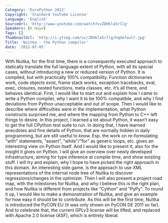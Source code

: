 ```yaml
---
Category: 'EuroPython 2012'
Copyright: 'Standard YouTube License'
Language: 'English'
SourceUrl: 'http://www.youtube.com/watch?v=ZDHkla5rllg'
Speakers: [K Haye]
Tags: []
ThumbnailUrl: 'http://i.ytimg.com/vi/ZDHkla5rllg/hqdefault.jpg'
Title: 'Nuitka - the Python compiler'
date: '2012-07-05'
---
```

With Nuitka, for the first time, there is a consequently executed approach to
statically translate the full language extent of Python, with all its special
cases, without introducing a new or reduced version of Python. It is compiled,
but with practically 100% compatibility. Function dictionaries work, code
objects exist, frame stack works, exception tracebacks, eval, exec, closures,
nested functions, meta classes, etc. it’s all there, and behaves identical.
First, I would like to start out and explain how I came to write a Python
compiler, why I want it to be 100% compatible, and why I find deviations from
Python unacceptable and out of scope. Then I would like to describe where
difficulties were in the implementation, what Python constructs surprised me,
and where the mapping from Python to C++ left things to desire. In this
project, I learned a lot about Python, it wasn’t easy to get the full CPython
test suite to run. In doing that, I have learned anecdotes and fine details of
Python, that are normally hidden in daily programming, but are still useful to
know. Esp. the work on re-formulating “with” statements, “assert”,
“while"/"for” as generic loops, etc. gives an interesting view on Python
itself. And I would like to present it, also for the insight it gives on
Python. I will give an overview over newly developed infrastructure, aiming
for type inference at compile time, and show existing stuff. I will try and
explain, why I hope to have picked the right approach in this domain. An
interesting side game, is the approach to use XML representations of the
internal node tree of Nuitka to discover regressions/changes in the optimizer.
Then I will also present a project road map, with the milestones for Nuitka,
and why I believe this is the right plan, and how Nuitka is different from
projects like “Cython” and “PyPy”. To round it up, I would like to make a
demonstration of Nuitka, and give an example for how easy it should be to
contribute. As this will be the first time, Nuitka is introduced the PyCON EU
(it was only shown on PyCON DE 2011 so far). And to celebrate that, the
current GPLv3 license will be lifted, and replaced with Apache 2.0 license
(ASF), which is entirely liberal.
